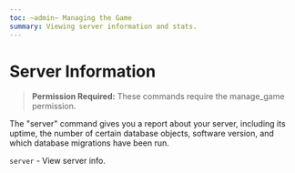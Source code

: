 ```yaml
---
toc: ~admin~ Managing the Game
summary: Viewing server information and stats.
---
```

# Server Information

> **Permission Required:** These commands require the manage_game permission.

The "server" command gives you a report about your server, including its uptime, the number of certain database objects, software version, and which database migrations have been run.

`server` - View server info.